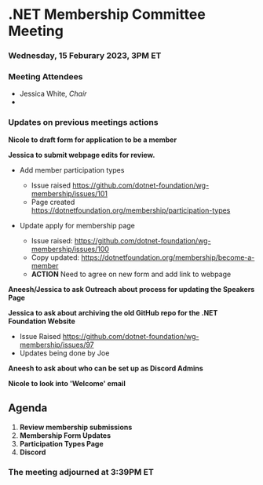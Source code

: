 # .NET Membership Committee Meeting

### Wednesday, 15 Feburary 2023, 3PM ET 

### Meeting Attendees

* Jessica White, *Chair*
* 

### Updates on previous meetings actions

**Nicole to draft form for application to be a member**

**Jessica to submit webpage edits for review.**
    
* Add member participation types
    * Issue raised https://github.com/dotnet-foundation/wg-membership/issues/101
    * Page created https://dotnetfoundation.org/membership/participation-types

* Update apply for membership page
    * Issue raised:  https://github.com/dotnet-foundation/wg-membership/issues/100
    * Copy updated: https://dotnetfoundation.org/membership/become-a-member
    * **ACTION** Need to agree on new form and add link to webpage

**Aneesh/Jessica to ask Outreach about process for updating the Speakers Page**

**Jessica to ask about archiving the old GitHub repo for the .NET Foundation Website**
* Issue Raised https://github.com/dotnet-foundation/wg-membership/issues/97
* Updates being done by Joe

**Aneesh to ask about who can be set up as Discord Admins**

**Nicole to look into 'Welcome' email**

## Agenda

1. **Review membership submissions**
2. **Membership Form Updates**
3. **Participation Types Page**
4. **Discord**

### The meeting adjourned at 3:39PM ET
